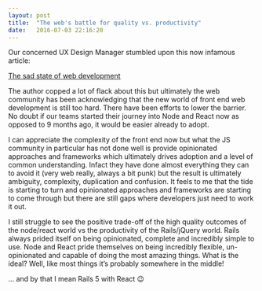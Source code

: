 ```yaml
---
layout: post
title:  "The web's battle for quality vs. productivity"
date:   2016-07-03 22:16:20
---
```

Our concerned UX Design Manager stumbled upon this now infamous article:

[The sad state of web development](https://medium.com/@wob/the-sad-state-of-web-development-1603a861d29f#.j0mccolm9)

The author copped a lot of flack about this but ultimately the web community has been acknowledging that the new world of front end web development is still too hard.  There have been efforts to lower the barrier.  No doubt if our teams started their journey into Node and React now as opposed to 9 months ago, it would be easier already to adopt.

I can appreciate the complexity of the front end now but what the JS community in particular has not done well is provide opinionated approaches and frameworks which ultimately drives adoption and a level of common understanding.  Infact they have done almost everything they can to avoid it (very web really, always a bit punk) but the result is ultimately ambiguity, complexity, duplication and confusion.  It feels to me that the tide is starting to turn and opinionated approaches and frameworks are starting to come through but there are still gaps where developers just need to work it out.

I still struggle to see the positive trade-off of the high quality outcomes of the node/react world vs the productivity of the Rails/jQuery world.  Rails always prided itself on being opinionated, complete and incredibly simple to use.  Node and React pride themselves on being incredibly flexible, un-opinionated and capable of doing the most amazing things.  What is the ideal?  Well, like most things it’s probably somewhere in the middle!

… and by that I mean Rails 5 with React :wink:
